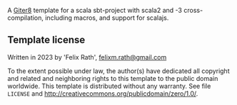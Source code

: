 A [Giter8][g8] template for a scala sbt-project with scala2 and -3 cross-compilation, including macros, and support for scalajs.

Template license
----------------
Written in 2023 by 'Felix Rath', felixm.rath@gmail.com

To the extent possible under law, the author(s) have dedicated all copyright and related
and neighboring rights to this template to the public domain worldwide.
This template is distributed without any warranty. See file `LICENSE` and <http://creativecommons.org/publicdomain/zero/1.0/>.

[g8]: http://www.foundweekends.org/giter8/
